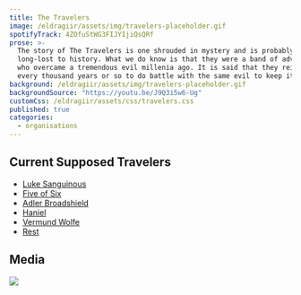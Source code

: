 ```yaml
---
title: The Travelers
image: /eldragiir/assets/img/travelers-placeholder.gif
spotifyTrack: 4ZOfuStWG3FIJYIjiQsQRf
prose: >-
  The story of The Travelers is one shrouded in mystery and is probably
  long-lost to history. What we do know is that they were a band of adventurers
  who overcame a tremendous evil millenia ago. It is said that they reincarnate
  every thousand years or so to do battle with the same evil to keep it at bay.
background: /eldragiir/assets/img/travelers-placeholder.gif
backgroundSource: "https://youtu.be/J9Q3i5w6-Ug"
customCss: /eldragiir/assets/css/travelers.css
published: true
categories:
  - organisations
---
```


## Current Supposed Travelers

<ul>
  <li><a href="https://ddb.ac/characters/17274199/5uA0VU" target="_blank">Luke Sanguinous</a></li>
  <li><a href="https://ddb.ac/characters/16527077/Fk64dB" target="_blank">Five of Six</a></li>
  <li><a href="https://ddb.ac/characters/17710239/VpNWkd" target="_blank">Adler Broadshield</a></li>
  <li><a href="https://ddb.ac/characters/17041655/PTdrGd" target="_blank">Haniel</a></li>
  <li><a href="https://ddb.ac/characters/19268207/nyxiqs" target="_blank">Vermund Wolfe</a></li>
  <li><a href="https://ddb.ac/characters/24242666/racTlO" target="_blank">Rest</a></li>
</ul>

## Media

![](/eldragiir/assets/img/travelers-sigils.png)

